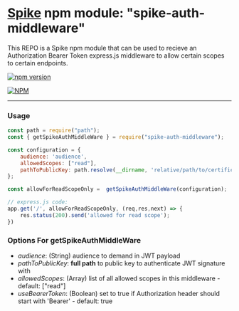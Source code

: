 # [Spike](https://github.com/rabiran/OSpike) npm module: "spike-auth-middleware"

This REPO is a Spike npm module that can be used to recieve an Authorization Bearer Token express.js middleware to allow certain scopes to certain endpoints.

[![npm version](https://badge.fury.io/js/spike-auth-middleware.svg)](https://badge.fury.io/js/spike-auth-middleware)

[![NPM](https://nodei.co/npm/spike-auth-middleware.png)](https://nodei.co/npm/spike-auth-middleware/)

----

### Usage

```js
const path = require("path");
const { getSpikeAuthMiddleWare } = require("spike-auth-middleware");

const configuration = {
    audience: 'audience',
    allowedScopes: ["read"],
    pathToPublicKey: path.resolve(__dirname, 'relative/path/to/certificate')
};

const allowForReadScopeOnly =  getSpikeAuthMiddleWare(configuration);

// express.js code:
app.get('/', allowForReadScopeOnly, (req,res,next) => {
    res.status(200).send('allowed for read scope');
})
```

### Options For getSpikeAuthMiddleWare

* _audience_: (String) audience to demand in JWT payload
* _pathToPublicKey_: **full path** to public key to authenticate JWT signature with
* _allowedScopes_: (Array) list of all allowed scopes in this middleware - default: ["read"]
* _useBearerToken_: (Boolean) set to true if Authorization header should start with 'Bearer' - default: true







